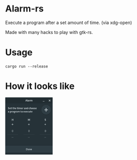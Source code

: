 # Alarm-rs

Execute a program after a set amount of time. (via xdg-open)

Made with many hacks to play with gtk-rs.

# Usage 

```console
cargo run --release
```

# How it looks like
<img src="./alarm.png" width="30%" height="30%">

